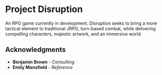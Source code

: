 # Project Disruption

An RPG game currently in development. Disruption seeks to bring a more tactical element to traditional JRPG, turn-based combat, while delivering compelling characters, majestic artwork, and an immersive world.

## Acknowledgments

* **Benjamin Brown** - *Consulting*
* **Emily Mansfield** - *Reference*
